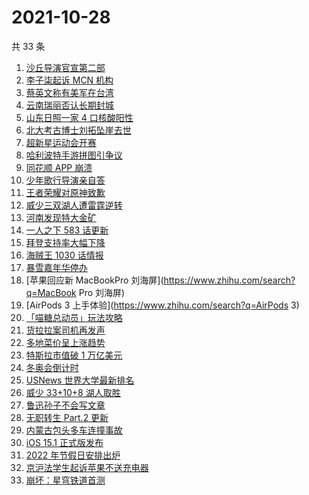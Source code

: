 # 2021-10-28

共 33 条

<!-- BEGIN ZHIHUSEARCH -->
<!-- 最后更新时间 Thu Oct 28 2021 13:10:17 GMT+0800 (China Standard Time) -->
1. [沙丘导演官宣第二部](https://www.zhihu.com/search?q=沙丘)
1. [李子柒起诉 MCN 机构](https://www.zhihu.com/search?q=李子柒)
1. [蔡英文称有美军在台湾](https://www.zhihu.com/search?q=蔡英文)
1. [云南瑞丽否认长期封城](https://www.zhihu.com/search?q=瑞丽)
1. [山东日照一家 4 口核酸阳性](https://www.zhihu.com/search?q=山东疫情)
1. [北大考古博士刘拓坠崖去世](https://www.zhihu.com/search?q=刘拓)
1. [超新星运动会开赛](https://www.zhihu.com/search?q=超新星运动会4)
1. [哈利波特手游拼图引争议](https://www.zhihu.com/search?q=哈利波特魔法觉醒)
1. [同花顺 APP 崩溃](https://www.zhihu.com/search?q=同花顺)
1. [少年歌行导演亲自答](https://www.zhihu.com/search?q=少年歌行)
1. [王者荣耀对原神致歉](https://www.zhihu.com/search?q=原神)
1. [威少三双湖人遭雷霆逆转](https://www.zhihu.com/search?q=湖人)
1. [河南发现特大金矿](https://www.zhihu.com/search?q=河南金矿)
1. [一人之下 583 话更新](https://www.zhihu.com/search?q=一人之下)
1. [拜登支持率大幅下降](https://www.zhihu.com/search?q=拜登)
1. [海贼王 1030 话情报](https://www.zhihu.com/search?q=海贼王)
1. [暴雪嘉年华停办](https://www.zhihu.com/search?q=暴雪嘉年华)
1. [苹果回应新 MacBookPro 刘海屏](https://www.zhihu.com/search?q=MacBook Pro 刘海屏)
1. [AirPods 3 上手体验](https://www.zhihu.com/search?q=AirPods 3)
1. [「喵糖总动员」玩法攻略](https://www.zhihu.com/search?q=喵糖)
1. [货拉拉案司机再发声](https://www.zhihu.com/search?q=货拉拉)
1. [多地菜价呈上涨趋势](https://www.zhihu.com/search?q=菜价)
1. [特斯拉市值破 1 万亿美元](https://www.zhihu.com/search?q=特斯拉)
1. [冬奥会倒计时](https://www.zhihu.com/search?q=冬奥会)
1. [USNews 世界大学最新排名](https://www.zhihu.com/search?q=usnews大学排名2022)
1. [威少 33+10+8 湖人取胜](https://www.zhihu.com/search?q=湖人)
1. [鲁迅孙子不会写文章](https://www.zhihu.com/search?q=鲁迅孙子)
1. [无职转生 Part.2 更新](https://www.zhihu.com/search?q=无职转生)
1. [内蒙古包头多车连撞事故](https://www.zhihu.com/search?q=包头车祸)
1. [iOS 15.1 正式版发布](https://www.zhihu.com/search?q=iOS15.1)
1. [2022 年节假日安排出炉](https://www.zhihu.com/search?q=节假日安排)
1. [京沪法学生起诉苹果不送充电器](https://www.zhihu.com/search?q=法学生起诉苹果)
1. [崩坏：星穹铁道首测](https://www.zhihu.com/search?q=崩坏星穹铁道)
<!-- END ZHIHUSEARCH -->
